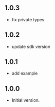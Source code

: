 ## 1.0.3

- fix private types

## 1.0.2

- update sdk version

## 1.0.1

- add example

## 1.0.0

- Initial version.

